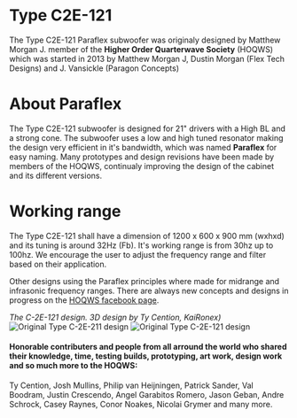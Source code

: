 # Type C2E-121
The Type C2E-121 Paraflex subwoofer was originaly designed by Matthew Morgan J. member of the **Higher Order Quarterwave Society** (HOQWS) which was started in 2013 by Matthew Morgan J, Dustin Morgan (Flex Tech Designs) and J. Vansickle (Paragon Concepts) 

# About Paraflex
The Type C2E-121 subwoofer is designed for 21" drivers with a High BL and a strong cone. The subwoofer uses a low and high tuned resonator making the design very efficient in it's bandwidth, which was named **Paraflex** for easy naming. Many prototypes and design revisions have been made by members of the HOQWS, continualy improving the design of the cabinet and its different versions. 

# Working range
The Type C2E-121 shall have a dimension of 1200 x 600 x 900 mm (wxhxd) and its tuning is around 32Hz (Fb). It's working range is from 30hz up to 100hz. We encourage the user to adjust the frequency range and filter based on their application.

Other designs using the Paraflex principles where made for midrange and infrasonic frequency ranges. There are always new concepts and designs in progress on the [HOQWS facebook page](https://www.facebook.com/groups/bassaz/). 


*The C-2E-121 design.*
*3D design by Ty Cention, KaiRonex)*
![Original Type C-2E-211 design](https://github.com/High-Order-Quarterwave-Society/TC2E-121/blob/main/TC2E-121-3D-001.jpg)
![Original Type C-2E-121 design](https://github.com/High-Order-Quarterwave-Society/TC2E-121/blob/main/TC2E-121-3D-002.jpg)

 #### Honorable contributers and people from all arround the world who shared their knowledge, time, testing builds, prototyping, art work, design work and so much more to the HOQWS:
Ty Cention, Josh Mullins, Philip van Heijningen, Patrick Sander, Val Boodram, Justin Crescendo, Angel Garabitos Romero, Jason Geban, Andre Schrock, Casey Raynes, Conor Noakes, Nicolai Grymer and many more.
